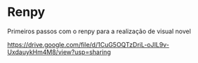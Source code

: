 # Renpy

Primeiros passos com o renpy para a realização de visual novel

https://drive.google.com/file/d/1CuG5OQTzDriL-oJIL9v-UxdauykHm4M8/view?usp=sharing
